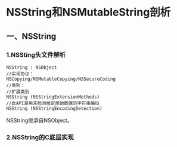# NSString和NSMutableString剖析

## 一、NSString
### 1.NSSting头文件解析
```
NSString : NSObject
//实现协议：
NSCopying/NSMutableCopying/NSSecureCoding
//类别：
//扩展类别
NSString (NSStringExtensionMethods)
//此API是用来检测给定原始数据的字符串编码
NSString (NSStringEncodingDetection)
```
NSString继承自NSObject。

### 2.NSString的C底层实现
